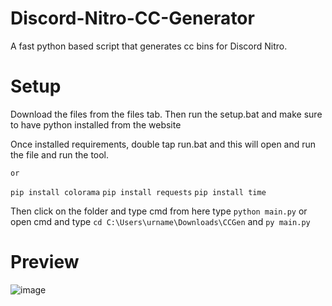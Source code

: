 # Discord-Nitro-CC-Generator
A fast python based script that generates cc bins for Discord Nitro.


# Setup
Download the files from the files tab.
Then run the setup.bat and make sure to have python installed from the website

Once installed requirements, double tap run.bat and this will open and run the file and run the tool.

    or
    
`pip install colorama`
`pip install requests`
`pip install time`

Then click on the folder and type cmd from here type `python main.py`
or open cmd and type `cd C:\Users\urname\Downloads\CCGen` and `py main.py`


# Preview
![image](https://user-images.githubusercontent.com/106864544/172028099-74edf631-8f7b-4ac6-b4e0-06cd02f5a9d5.png)
